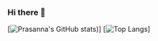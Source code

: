 ### Hi there 👋

<!--
**prpSa/prpSa** is a ✨ _special_ ✨ repository because its `README.md` (this file) appears on your GitHub profile.

Here are some ideas to get you started:

- 🔭 I’m currently working on ...
- 🌱 I’m currently learning ...
- 👯 I’m looking to collaborate on ...
- 🤔 I’m looking for help with ...
- 💬 Ask me about ...
- 📫 How to reach me: ...
- 😄 Pronouns: ...
- ⚡ Fun fact: ...
-->
[![Prasanna's GitHub stats](https://github-readme-stats.vercel.app/api?username=prpSa&show_icons=true&theme=radical))]
[![Top Langs](https://github-readme-stats.vercel.app/api/top-langs/?username=prpSa&layout=compact)]
